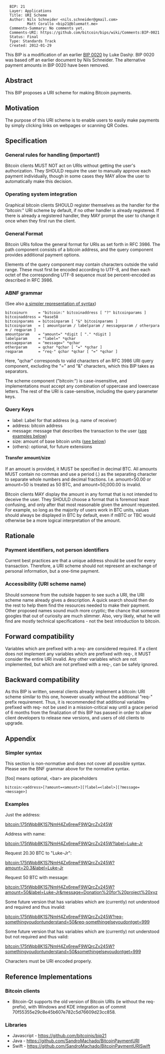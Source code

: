 ``` 
  BIP: 21
  Layer: Applications
  Title: URI Scheme
  Author: Nils Schneider <nils.schneider@gmail.com>
          Matt Corallo <bip21@bluematt.me>
  Comments-Summary: No comments yet.
  Comments-URI: https://github.com/bitcoin/bips/wiki/Comments:BIP-0021
  Status: Final
  Type: Standards Track
  Created: 2012-01-29
```

This BIP is a modification of an earlier [BIP
0020](bip-0020.mediawiki "wikilink") by Luke Dashjr. BIP 0020 was based
off an earlier document by Nils Schneider. The alternative payment
amounts in BIP 0020 have been removed.

## Abstract

This BIP proposes a URI scheme for making Bitcoin payments.

## Motivation

The purpose of this URI scheme is to enable users to easily make
payments by simply clicking links on webpages or scanning QR Codes.

## Specification

### General rules for handling (important\!)

Bitcoin clients MUST NOT act on URIs without getting the user's
authorization. They SHOULD require the user to manually approve each
payment individually, though in some cases they MAY allow the user to
automatically make this decision.

### Operating system integration

Graphical bitcoin clients SHOULD register themselves as the handler for
the "bitcoin:" URI scheme by default, if no other handler is already
registered. If there is already a registered handler, they MAY prompt
the user to change it once when they first run the client.

### General Format

Bitcoin URIs follow the general format for URIs as set forth in RFC
3986. The path component consists of a bitcoin address, and the query
component provides additional payment options.

Elements of the query component may contain characters outside the valid
range. These must first be encoded according to UTF-8, and then each
octet of the corresponding UTF-8 sequence must be percent-encoded as
described in RFC 3986.

### ABNF grammar

(See also [a simpler representation of
syntax](#Simpler_syntax "wikilink"))

`bitcoinurn     = "bitcoin:" bitcoinaddress [ "?" bitcoinparams ]`  
`bitcoinaddress = *base58`  
`bitcoinparams  = bitcoinparam [ "&" bitcoinparams ]`  
`bitcoinparam   = [ amountparam / labelparam / messageparam / otherparam / reqparam ]`  
`amountparam    = "amount=" *digit [ "." *digit ]`  
`labelparam     = "label=" *qchar`  
`messageparam   = "message=" *qchar`  
`otherparam     = qchar *qchar [ "=" *qchar ]`  
`reqparam       = "req-" qchar *qchar [ "=" *qchar ]`

Here, "qchar" corresponds to valid characters of an RFC 3986 URI query
component, excluding the "=" and "&" characters, which this BIP takes as
separators.

The scheme component ("bitcoin:") is case-insensitive, and
implementations must accept any combination of uppercase and lowercase
letters. The rest of the URI is case-sensitive, including the query
parameter keys.

### Query Keys

  - label: Label for that address (e.g. name of receiver)
  - address: bitcoin address
  - message: message that describes the transaction to the user ([see
    examples below](#Examples "wikilink"))
  - size: amount of base bitcoin units ([see
    below](#Transfer_amount/size "wikilink"))
  - (others): optional, for future extensions

#### Transfer amount/size

If an amount is provided, it MUST be specified in decimal BTC. All
amounts MUST contain no commas and use a period (.) as the separating
character to separate whole numbers and decimal fractions. I.e.
amount=50.00 or amount=50 is treated as 50 BTC, and amount=50,000.00 is
invalid.

Bitcoin clients MAY display the amount in any format that is not
intended to deceive the user. They SHOULD choose a format that is
foremost least confusing, and only after that most reasonable given the
amount requested. For example, so long as the majority of users work in
BTC units, values should always be displayed in BTC by default, even if
mBTC or TBC would otherwise be a more logical interpretation of the
amount.

## Rationale

### Payment identifiers, not person identifiers

Current best practices are that a unique address should be used for
every transaction. Therefore, a URI scheme should not represent an
exchange of personal information, but a one-time payment.

### Accessibility (URI scheme name)

Should someone from the outside happen to see such a URI, the URI scheme
name already gives a description. A quick search should then do the rest
to help them find the resources needed to make their payment. Other
proposed names sound much more cryptic; the chance that someone googles
that out of curiosity are much slimmer. Also, very likely, what he will
find are mostly technical specifications - not the best introduction to
bitcoin.

## Forward compatibility

Variables which are prefixed with a req- are considered required. If a
client does not implement any variables which are prefixed with req-, it
MUST consider the entire URI invalid. Any other variables which are not
implemented, but which are not prefixed with a req-, can be safely
ignored.

## Backward compatibility

As this BIP is written, several clients already implement a bitcoin: URI
scheme similar to this one, however usually without the additional
"req-" prefix requirement. Thus, it is recommended that additional
variables prefixed with req- not be used in a mission-critical way until
a grace period of 6 months from the finalization of this BIP has passed
in order to allow client developers to release new versions, and users
of old clients to upgrade.

## Appendix

### Simpler syntax

This section is non-normative and does not cover all possible syntax.
Please see the BNF grammar above for the normative syntax.

\[foo\] means optional, \<bar\> are placeholders

`bitcoin:<address>[?amount=<amount>][?label=<label>][?message=<message>]`

### Examples

Just the address:

<bitcoin:175tWpb8K1S7NmH4Zx6rewF9WQrcZv245W>

Address with name:

<bitcoin:175tWpb8K1S7NmH4Zx6rewF9WQrcZv245W?label=Luke-Jr>

Request 20.30 BTC to "Luke-Jr":

<bitcoin:175tWpb8K1S7NmH4Zx6rewF9WQrcZv245W?amount=20.3&label=Luke-Jr>

Request 50 BTC with message:

<bitcoin:175tWpb8K1S7NmH4Zx6rewF9WQrcZv245W?amount=50&label=Luke-Jr&message=Donation%20for%20project%20xyz>

Some future version that has variables which are (currently) not
understood and required and thus invalid:

<bitcoin:175tWpb8K1S7NmH4Zx6rewF9WQrcZv245W?req-somethingyoudontunderstand=50&req-somethingelseyoudontget=999>

Some future version that has variables which are (currently) not
understood but not required and thus valid:

<bitcoin:175tWpb8K1S7NmH4Zx6rewF9WQrcZv245W?somethingyoudontunderstand=50&somethingelseyoudontget=999>

Characters must be URI encoded properly.

## Reference Implementations

### Bitcoin clients

  - Bitcoin-Qt supports the old version of Bitcoin URIs (ie without the
    req- prefix), with Windows and KDE integration as of commit
    70f55355e29c8e45b607e782c5d76609d23cc858.

### Libraries

  - Javascript - <https://github.com/bitcoinjs/bip21>
  - Java - <https://github.com/SandroMachado/BitcoinPaymentURI>
  - Swift - <https://github.com/SandroMachado/BitcoinPaymentURISwift>

